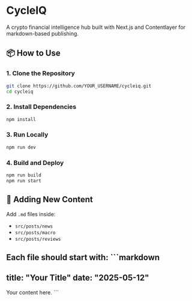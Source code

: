 # CycleIQ

A crypto financial intelligence hub built with Next.js and Contentlayer for markdown-based publishing.

## 📦 How to Use

### 1. Clone the Repository
```bash
git clone https://github.com/YOUR_USERNAME/cycleiq.git
cd cycleiq
```

### 2. Install Dependencies
```bash
npm install
```

### 3. Run Locally
```bash
npm run dev
```

### 4. Build and Deploy
```bash
npm run build
npm run start
```

## 📝 Adding New Content

Add `.md` files inside:
- `src/posts/news`
- `src/posts/macro`
- `src/posts/reviews`

Each file should start with:
\`\`\`markdown
---
title: "Your Title"
date: "2025-05-12"
---
Your content here.
\`\`\`

